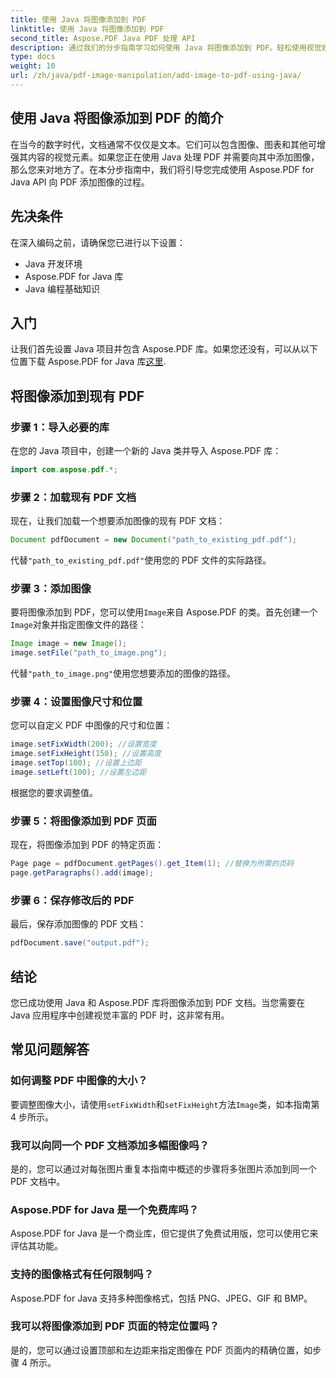 ```yaml
---
title: 使用 Java 将图像添加到 PDF
linktitle: 使用 Java 将图像添加到 PDF
second_title: Aspose.PDF Java PDF 处理 API
description: 通过我们的分步指南学习如何使用 Java 将图像添加到 PDF。轻松使用视觉效果增强您的 PDF 文档。
type: docs
weight: 10
url: /zh/java/pdf-image-manipulation/add-image-to-pdf-using-java/
---
```


## 使用 Java 将图像添加到 PDF 的简介

在当今的数字时代，文档通常不仅仅是文本。它们可以包含图像、图表和其他可增强其内容的视觉元素。如果您正在使用 Java 处理 PDF 并需要向其中添加图像，那么您来对地方了。在本分步指南中，我们将引导您完成使用 Aspose.PDF for Java API 向 PDF 添加图像的过程。

## 先决条件

在深入编码之前，请确保您已进行以下设置：

- Java 开发环境
- Aspose.PDF for Java 库
- Java 编程基础知识

## 入门

让我们首先设置 Java 项目并包含 Aspose.PDF 库。如果您还没有，可以从以下位置下载 Aspose.PDF for Java 库[这里](https://releases.aspose.com/pdf/java/).

## 将图像添加到现有 PDF

### 步骤 1：导入必要的库

在您的 Java 项目中，创建一个新的 Java 类并导入 Aspose.PDF 库：

```java
import com.aspose.pdf.*;
```

### 步骤 2：加载现有 PDF 文档

现在，让我们加载一个想要添加图像的现有 PDF 文档：

```java
Document pdfDocument = new Document("path_to_existing_pdf.pdf");
```

代替`"path_to_existing_pdf.pdf"`使用您的 PDF 文件的实际路径。

### 步骤 3：添加图像

要将图像添加到 PDF，您可以使用`Image`来自 Aspose.PDF 的类。首先创建一个`Image`对象并指定图像文件的路径：

```java
Image image = new Image();
image.setFile("path_to_image.png");
```

代替`"path_to_image.png"`使用您想要添加的图像的路径。

### 步骤 4：设置图像尺寸和位置

您可以自定义 PDF 中图像的尺寸和位置：

```java
image.setFixWidth(200); //设置宽度
image.setFixHeight(150); //设置高度
image.setTop(100); //设置上边距
image.setLeft(100); //设置左边距
```

根据您的要求调整值。

### 步骤 5：将图像添加到 PDF 页面

现在，将图像添加到 PDF 的特定页面：

```java
Page page = pdfDocument.getPages().get_Item(1); //替换为所需的页码
page.getParagraphs().add(image);
```

### 步骤 6：保存修改后的 PDF

最后，保存添加图像的 PDF 文档：

```java
pdfDocument.save("output.pdf");
```

## 结论

您已成功使用 Java 和 Aspose.PDF 库将图像添加到 PDF 文档。当您需要在 Java 应用程序中创建视觉丰富的 PDF 时，这非常有用。

## 常见问题解答

### 如何调整 PDF 中图像的大小？

要调整图像大小，请使用`setFixWidth`和`setFixHeight`方法`Image`类，如本指南第 4 步所示。

### 我可以向同一个 PDF 文档添加多幅图像吗？

是的，您可以通过对每张图片重复本指南中概述的步骤将多张图片添加到同一个 PDF 文档中。

### Aspose.PDF for Java 是一个免费库吗？

Aspose.PDF for Java 是一个商业库，但它提供了免费试用版，您可以使用它来评估其功能。

### 支持的图像格式有任何限制吗？

Aspose.PDF for Java 支持多种图像格式，包括 PNG、JPEG、GIF 和 BMP。

### 我可以将图像添加到 PDF 页面的特定位置吗？

是的，您可以通过设置顶部和左边距来指定图像在 PDF 页面内的精确位置，如步骤 4 所示。
